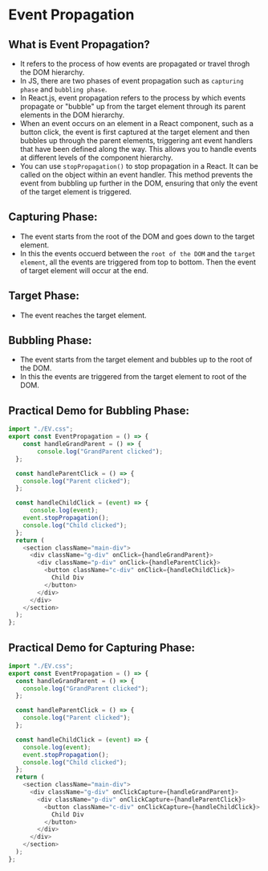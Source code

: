 # Event Propagation

## What is Event Propagation?
- It refers to the process of how events are propagated or travel throgh the DOM hierarchy.
- In JS, there are two phases of event propagation such as `capturing phase` and `bubbling phase`.
- In React.js, event propagation refers to the process by which events propagate or "bubble" up from the target element through its parent elements in the DOM hierarchy.
- When an event occurs on an element in a React component, such as a button click, the event is first captured at the target element and then bubbles up through the parent elements, triggering ant event handlers that have been defined along the way. This allows you to handle events at different levels of the component hierarchy.
- You can use `stopPropagation()` to stop propagation in a React. It can be called on the object within an event handler. This method prevents the event from bubbling up further in the DOM, ensuring that only the event of the target element is triggered.

## Capturing Phase:
- The event starts from the root of the DOM and goes down to the target element.
- In this the events occuerd between the `root of the DOM` and the `target element`, all the events are triggered from top to bottom. Then the event of target element will occur at the end.

## Target Phase:
- The event reaches the target element.

## Bubbling Phase:
- The event starts from the target element and bubbles up to the root of the DOM.
- In this the events are triggered from the target element to root of the DOM.

## Practical Demo for Bubbling Phase:
```javascript
import "./EV.css";
export const EventPropagation = () => {
    const handleGrandParent = () => {
        console.log("GrandParent clicked");
  };

  const handleParentClick = () => {
    console.log("Parent clicked");
  };

  const handleChildClick = (event) => {
      console.log(event);
    event.stopPropagation();
    console.log("Child clicked");
  };
  return (
    <section className="main-div">
      <div className="g-div" onClick={handleGrandParent}>
        <div className="p-div" onClick={handleParentClick}>
          <button className="c-div" onClick={handleChildClick}>
            Child Div
          </button>
        </div>
      </div>
    </section>
  );
};
```
## Practical Demo for Capturing Phase:
```javascript
import "./EV.css";
export const EventPropagation = () => {
  const handleGrandParent = () => {
    console.log("GrandParent clicked");
  };

  const handleParentClick = () => {
    console.log("Parent clicked");
  };

  const handleChildClick = (event) => {
    console.log(event);
    event.stopPropagation();
    console.log("Child clicked");
  };
  return (
    <section className="main-div">
      <div className="g-div" onClickCapture={handleGrandParent}>
        <div className="p-div" onClickCapture={handleParentClick}>
          <button className="c-div" onClickCapture={handleChildClick}>
            Child Div
          </button>
        </div>
      </div>
    </section>
  );
};
```